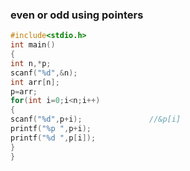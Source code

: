 ### even or odd using pointers
``` c
#include<stdio.h>
int main()
{
int n,*p;
scanf("%d",&n);
int arr[n];
p=arr;
for(int i=0;i<n;i++)
{
scanf("%d",p+i);               //&p[i]
printf("%p ",p+i);
printf("%d ",p[i]);
}
}
```
